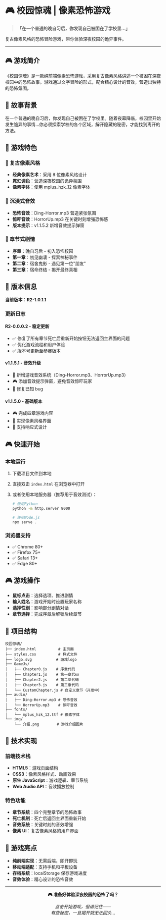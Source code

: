 # 🎮 校园惊魂 | 像素恐怖游戏

> **「在一个普通的晚自习后，你发现自己被困在了学校里...」**

复古像素风格的恐怖冒险游戏，带你体验深夜校园的诡异事件。

---

## 🎮 游戏简介

《校园惊魂》是一款纯前端像素恐怖游戏，采用复古像素风格讲述一个被困在深夜校园中的恐怖故事。游戏通过文字冒险的形式，配合精心设计的音效，营造出独特的恐怖氛围。

## 🌃 故事背景

在一个普通的晚自习后，你发现自己被困在了学校里。随着夜幕降临，校园里开始发生诡异的事情...你必须探索学校的各个区域，解开隐藏的秘密，才能找到离开的方法。

## 🎯 游戏特色

### 🎨 复古像素风格

- **经典像素艺术**：采用 8 位像素风格设计
- **霓虹调色**：营造深夜校园的诡异氛围
- **像素字体**：使用 mplus_hzk_12 像素字体

### 🎵 沉浸式音效

- **恐怖音效**：Ding-Horror.mp3 营造紧张氛围
- **惊吓音效**：HorrorUp.mp3 在关键时刻增强恐怖感
- **版本提示**：v1.1.5.2 新增音效提示弹窗

### 📖 章节式剧情

- **序章**：晚自习后 - 初入恐怖校园
- **第一章**：初见幽凄 - 探索神秘事件
- **第二章**：宿舍鬼影 - 遇见第一位"朋友"
- **第三章**：宿命终结 - 揭开最终真相

## 🚀 版本信息

**当前版本：R2-1.0.1.1**

### 更新日志

#### R2-0.0.0.2 - 稳定更新

- ✅ 修复了所有章节死亡后重新开始按钮无法返回主界面的问题
- ✅ 优化游戏流程和用户体验
- ✅ 版本号更新至参赛版本

#### v1.1.5.1 - 音效升级

- 🎵 新增游戏音效系统（Ding-Horror.mp3、HorrorUp.mp3）
- 🎮 添加音效提示弹窗，避免音效惊吓玩家
- 🔧 修复已知 bug

#### v1.1.5.0 - 基础版本

- 🎮 完成四章游戏内容
- 🎨 实现像素风格界面
- 📱 支持响应式设计

## 🎮 快速开始

### 本地运行

1. 下载项目文件到本地
2. 直接双击 `index.html` 在浏览器中打开
3. 或者使用本地服务器（推荐用于音效测试）：

   ```bash
   # 使用Python
   python -m http.server 8000

   # 使用Node.js
   npx serve .
   ```

### 浏览器支持

- ✅ Chrome 80+
- ✅ Firefox 75+
- ✅ Safari 13+
- ✅ Edge 80+

## 🎮 游戏操作

- **鼠标点击**：选择选项、推进剧情
- **输入姓名**：游戏开始时设置玩家名称
- **选择性别**：影响部分剧情对话
- **章节选择**：完成序章后解锁后续章节

## 📁 项目结构

```
校园惊魂/
├── index.html          # 主页面
├── styles.css          # 样式文件
├── logo.svg           # 游戏logo
├── GameJs/
│   ├── Chapter0.js    # 序章代码
│   ├── Chapter1.js    # 第一章代码
│   ├── Chapter2.js    # 第二章代码
│   ├── Chapter3.js    # 第三章代码
│   └── CustomChapter.js # 自定义章节（开发中）
├── audio/
│   ├── Ding-Horror.mp3 # 恐怖音效
│   └── HorrorUp.mp3    # 惊吓音效
├── fonts/
│   └── mplus_hzk_12.ttf # 像素字体
└── img/
    └── 介绍.png        # 游戏介绍图片
```

## 🎨 技术实现

### 前端技术栈

- **HTML5**：游戏页面结构
- **CSS3**：像素风格样式、动画效果
- **原生 JavaScript**：游戏逻辑、章节系统
- **Web Audio API**：音效播放控制

### 特色功能

- **章节系统**：四个完整章节的恐怖故事
- **死亡机制**：死亡后返回主界面重新开始
- **音效系统**：关键时刻的音效增强
- **像素 UI**：复古像素风格的用户界面

## 🌟 游戏亮点

- **纯前端实现**：无需后端，即开即玩
- **移动端适配**：支持手机和平板设备
- **存档系统**：localStorage 保存游戏进度
- **音效体验**：精心设计的恐怖音效

---

<div align="center">

**🎮 准备好体验深夜校园的恐怖了吗？**

_点击开始游戏，但请记住——_  
_有些秘密，一旦揭开就无法回头..._

</div>
